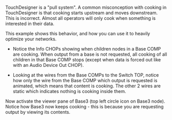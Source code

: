 TouchDesigner is a "pull system". A common misconception with cooking in TouchDesigner is that cooking starts upstream and moves downstream. This is incorrect. Almost all operators will only cook when something is interested in their data. 

This example shows this behavior, and how you can use it to heavily optimize your networks.

* Notice the Info CHOPs showing when children nodes in a Base COMP are cooking. When output from a base is not requested, all cooking of all children in that Base COMP stops (except when data is forced out like with an Audio Device Out CHOP).

* Looking at the wires from the Base COMPs to the Switch TOP, notice how only the wire from the Base COMP which output is requested is animated, which means that content is cooking. The other 2 wires are static which indicates nothing is cooking inside them. 

Now activate the viewer pane of Base3 (top left circle icon on Base3 node). Notice how Base3 now keeps cooking - this is because you are requesting output by viewing its contents.
